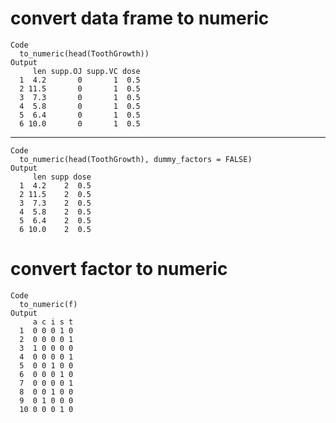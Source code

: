 # convert data frame to numeric

    Code
      to_numeric(head(ToothGrowth))
    Output
         len supp.OJ supp.VC dose
      1  4.2       0       1  0.5
      2 11.5       0       1  0.5
      3  7.3       0       1  0.5
      4  5.8       0       1  0.5
      5  6.4       0       1  0.5
      6 10.0       0       1  0.5

---

    Code
      to_numeric(head(ToothGrowth), dummy_factors = FALSE)
    Output
         len supp dose
      1  4.2    2  0.5
      2 11.5    2  0.5
      3  7.3    2  0.5
      4  5.8    2  0.5
      5  6.4    2  0.5
      6 10.0    2  0.5

# convert factor to numeric

    Code
      to_numeric(f)
    Output
         a c i s t
      1  0 0 0 1 0
      2  0 0 0 0 1
      3  1 0 0 0 0
      4  0 0 0 0 1
      5  0 0 1 0 0
      6  0 0 0 1 0
      7  0 0 0 0 1
      8  0 0 1 0 0
      9  0 1 0 0 0
      10 0 0 0 1 0
